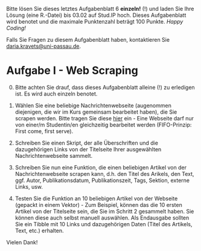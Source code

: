Bitte lösen Sie dieses letztes Aufgabenblatt 6 **einzeln!** (!) und laden Sie Ihre Lösung (eine R.-Datei) bis 03.02 auf Stud.IP hoch. Dieses Aufgabenblatt wird benotet und die maximale Punktenzahl beträgt 100 Punkte. *Happy Coding!*

Falls Sie Fragen zu diesem Aufgabenblatt haben, kontaktieren Sie daria.kravets@uni-passau.de.

# Aufgabe I - Web Scraping

0. Bitte achten Sie drauf, dass dieses Aufgabenblatt alleine (!) zu erledigen ist. Es wird auch einzeln benotet.

1. Wählen Sie eine beliebige Nachrichtenwebseite (augenommen diejenigen, die wir im Kurs gemeinsam bearbeitet haben), die Sie scrapen werden. Bitte tragen Sie diese [hier](https://docs.google.com/document/d/1T1aHTamsDblrL3k7NiKwI6b0db-hTaCjdE6skJTsCAk/edit?usp=sharing) ein - Eine Webseite darf nur von einer/m Studentin/en gleichzeitig bearbeitet werden (FIFO-Prinzip: First come, first serve).

2. Schreiben Sie einen Skript, der alle Überschriften und die dazugehörigen Links von der Titelseite Ihrer ausgewählten Nachrichtenwebseite sammelt. 

3. Schreiben Sie nun eine Funktion, die einen beliebigen Artikel von der Nachrichtenwebseite scrapen kann, d.h. den Titel des Arikels, den Text, ggf. Autor, Publikationsdatum, Publikationszeit, Tags, Sektion, externe Links, usw. 

4. Testen Sie die Funktion an 10 beliebigen Artikel von der Webseite (gepackt in einem Vektor) - Zum Beispiel, können das die 10 ersten Artikel von der Titelseite sein, die Sie im Schritt 2 gesammelt haben. Sie können diese auch selbst manuell auswählen. Als Endausgabe sollten Sie ein Tibble mit 10 Links und dazugehörigen Daten (Titel des Artikels, Text, etc.) erhalten. 
  
  
Vielen Dank! 
